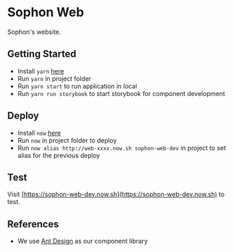 # Sophon Web

Sophon's website.

## Getting Started

- Install `yarn` [here](https://yarnpkg.com/en/docs/install)
- Run `yarn` in project folder
- Run `yarn start` to run application in local
- Run `yarn run storybook` to start storybook for component development

## Deploy

- Install `now` [here](https://zeit.co/download)
- Run `now` in project folder to deploy
- Run `now alias http://web-xxxx.now.sh sophon-web-dev` in project to set alias for the previous deploy

## Test

Visit [https://sophon-web-dev.now.sh](https://sophon-web-dev.now.sh) to test.

## References

- We use [Ant Design](https://ant.design/components/) as our component library

